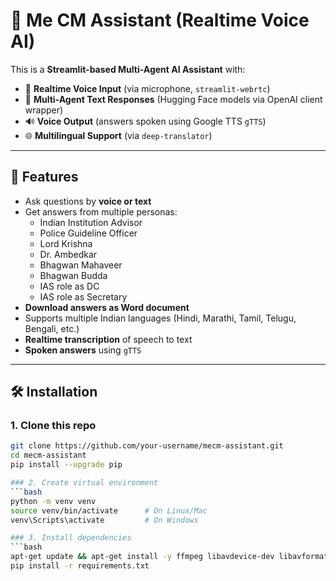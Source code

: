 # 🤖 Me CM Assistant (Realtime Voice AI)

This is a **Streamlit-based Multi-Agent AI Assistant** with:
- 🎤 **Realtime Voice Input** (via microphone, `streamlit-webrtc`)
- 💬 **Multi-Agent Text Responses** (Hugging Face models via OpenAI client wrapper)
- 🔊 **Voice Output** (answers spoken using Google TTS `gTTS`)
- 🌐 **Multilingual Support** (via `deep-translator`)

---

## 🚀 Features
- Ask questions by **voice or text**
- Get answers from multiple personas:
  - Indian Institution Advisor
  - Police Guideline Officer
  - Lord Krishna
  - Dr. Ambedkar
  - Bhagwan Mahaveer
  - Bhagwan Budda
  - IAS role as DC
  - IAS role as Secretary
- **Download answers as Word document**
- Supports multiple Indian languages (Hindi, Marathi, Tamil, Telugu, Bengali, etc.)
- **Realtime transcription** of speech to text
- **Spoken answers** using `gTTS`

---

## 🛠️ Installation

### 1. Clone this repo
```bash
git clone https://github.com/your-username/mecm-assistant.git
cd mecm-assistant
pip install --upgrade pip

### 2. Create virtual environment
```bash
python -m venv venv
source venv/bin/activate      # On Linux/Mac
venv\Scripts\activate         # On Windows

### 3. Install dependencies
```bash
apt-get update && apt-get install -y ffmpeg libavdevice-dev libavformat-dev libavcodec-dev libavutil-dev libswresample-dev libswscale-dev
pip install -r requirements.txt

